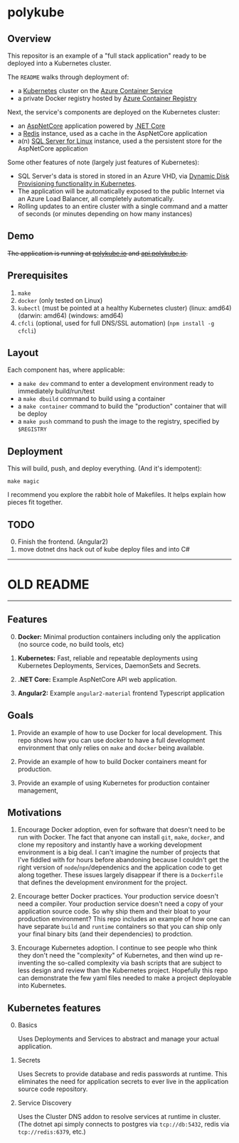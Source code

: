 # polykube

## Overview

This repositor is an example of a "full stack application" ready to be deployed into a Kubernetes cluster.

The `README` walks through deployment of:

  * a [Kubernetes](http://kubernetes.io/) cluster on the [Azure Container Service](https://azure.microsoft.com/en-us/services/container-service/)
  * a private Docker registry hosted by [Azure Container Registry](https://azure.microsoft.com/en-us/services/container-registry/)

Next, the service's components are deployed on the Kubernetes cluster:

  * an [AspNetCore](https://docs.microsoft.com/en-us/aspnet/core/) application powered by [.NET Core](https://www.microsoft.com/net/core)
  * a [Redis](http://redis.io/) instance, used as a cache in the AspNetCore application
  * a(n) [SQL Server for Linux](https://www.microsoft.com/en-us/sql-server/sql-server-vnext-including-Linux) instance, used a the persistent store for the AspNetCore application

Some other features of note (largely just features of Kubernetes):

  * SQL Server's data is stored in stored in an Azure VHD, via [Dynamic Disk Provisioning functionality in Kubernetes]().
  * The application will be automatically exposed to the public Internet via an Azure Load Balancer, all completely automatically.
  * Rolling updates to an entire cluster with a single command and a matter of seconds (or minutes depending on how many instances)

## Demo

~~The application is running at [polykube.io](https://polykube.io) and [api.polykube.io](https://api.polykube.io/counter).~~

## Prerequisites

1. `make`
2. `docker` (only tested on Linux)
3. `kubectl` (must be pointed at a healthy Kubernetes cluster) (linux: amd64) (darwin: amd64) (windows: amd64)
5. `cfcli` (optional, used for full DNS/SSL automation) (`npm install -g cfcli`)

## Layout

Each component has, where applicable:
- a `make dev` command to enter a development environment ready to immediately build/run/test
- a `make dbuild` command to build using a container
- a `make container` command to build the "production" container that will be deploy
- a `make push` command to push the image to the registry, specified by `$REGISTRY`

## Deployment

This will build, push, and deploy everything. (And it's idempotent):

```shell
make magic
```

I recommend you explore the rabbit hole of Makefiles. It helps explain how pieces fit together.

## TODO
  0. Finish the frontend. (Angular2)
  1. move dotnet dns hack out of kube deploy files and into C#


---

# OLD README

---

## Features
  0. **Docker:** Minimal production containers including only the application (no source code, no build tools, etc)

  1. **Kubernetes:** Fast, reliable and repeatable deployments using Kubernetes Deployments, Services, DaemonSets and Secrets.

  3. **.NET Core:** Example AspNetCore API web application.

  4. **Angular2:**  Example `angular2-material` frontend Typescript application

## Goals

  1. Provide an example of how to use Docker for local development. This repo shows how you can use docker to have a full development environment that only relies on `make` and `docker` being available.

  2. Provide an example of how to build Docker containers meant for production.

  2. Provide an example of using Kubernetes for production container management,


## Motivations

  1. Encourage Docker adoption, even for software that doesn't need to be run with Docker. The fact that anyone can install `git`, `make`, `docker`, and clone my repository and instantly have a working development environment is a big deal. I can't imagine the number of projects that I've fiddled with for hours before abandoning because I couldn't get the right version of `node`/`npn`/dependenics and the application code to get along together. These issues largely disappear if there is a `Dockerfile` that defines the development environment for the project.

  2. Encourage better Docker practices. Your production service doesn't need a compiler. Your production service doesn't need a copy of your application source code. So why ship them and their bloat to your production environment? This repo includes an example of how one can have separate `build` and `runtime` containers so that you can ship only your final binary bits (and their dependencies) to prodction.

  3. Encourage Kubernetes adoption. I continue to see people who think they don't need the "complexity" of Kubernetes, and then wind up re-inventing the so-called complexity via bash scripts that are subject to less design and review than the Kubernetes project. Hopefully this repo can demonstrate the few yaml files needed to make a project deployable into Kubernetes.


## Kubernetes features

0. Basics

   Uses Deployments and Services to abstract and manage your actual application.

1. Secrets

   Uses Secrets to provide database and redis passwords at runtime. This eliminates the need for application secrets to ever live in the application source code repository.

2. Service Discovery

   Uses the Cluster DNS addon to resolve services at runtime in cluster.
   (The dotnet api simply connects to postgres via `tcp://db:5432`, redis via `tcp://redis:6379`, etc.)
